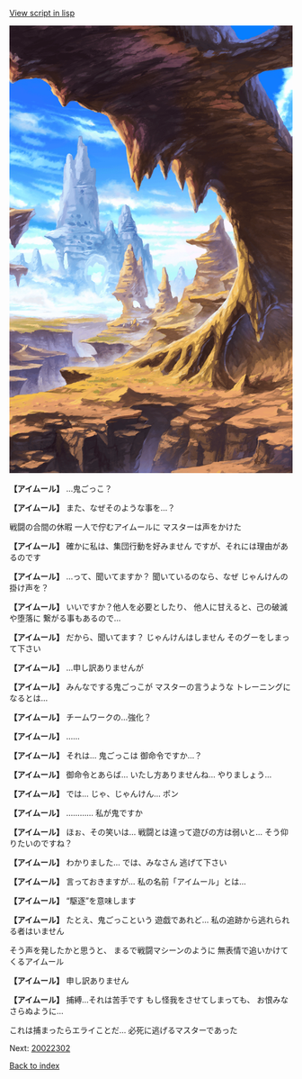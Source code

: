 [View script in lisp](../scripts/20022301.txt)

![wild.png](../images/backgrounds/wild.png)

**【アイムール】**
…鬼ごっこ？

**【アイムール】**
また、なぜそのような事を…？

戦闘の合間の休暇
一人で佇むアイムールに
マスターは声をかけた

**【アイムール】**
確かに私は、集団行動を好みません
ですが、それには理由があるのです

**【アイムール】**
…って、聞いてますか？
聞いているのなら、なぜ
じゃんけんの掛け声を？

**【アイムール】**
いいですか？他人を必要としたり、
他人に甘えると、己の破滅や堕落に
繋がる事もあるので…

**【アイムール】**
だから、聞いてます？
じゃんけんはしません
そのグーをしまって下さい

**【アイムール】**
…申し訳ありませんが

**【アイムール】**
みんなでする鬼ごっこが
マスターの言うような
トレーニングになるとは…

**【アイムール】**
チームワークの…強化？

**【アイムール】**
……

**【アイムール】**
それは…
鬼ごっこは
御命令ですか…？

**【アイムール】**
御命令とあらば…
いたし方ありませんね…
やりましょう…

**【アイムール】**
では…
じゃ、じゃんけん…
ポン

**【アイムール】**
…………
私が鬼ですか

**【アイムール】**
ほぉ、その笑いは…
戦闘とは違って遊びの方は弱いと…
そう仰りたいのですね？

**【アイムール】**
わかりました…
では、みなさん
逃げて下さい

**【アイムール】**
言っておきますが…
私の名前「アイムール」とは…

**【アイムール】**
“駆逐”を意味します

**【アイムール】**
たとえ、鬼ごっこという
遊戯であれど…
私の追跡から逃れられる者はいません

そう声を発したかと思うと、
まるで戦闘マシーンのように
無表情で追いかけてくるアイムール

**【アイムール】**
申し訳ありません

**【アイムール】**
捕縛…それは苦手です
もし怪我をさせてしまっても、
お恨みなさらぬように…

これは捕まったらエライことだ…
必死に逃げるマスターであった

Next: [20022302](20022302.md)

[Back to index](index.md)
